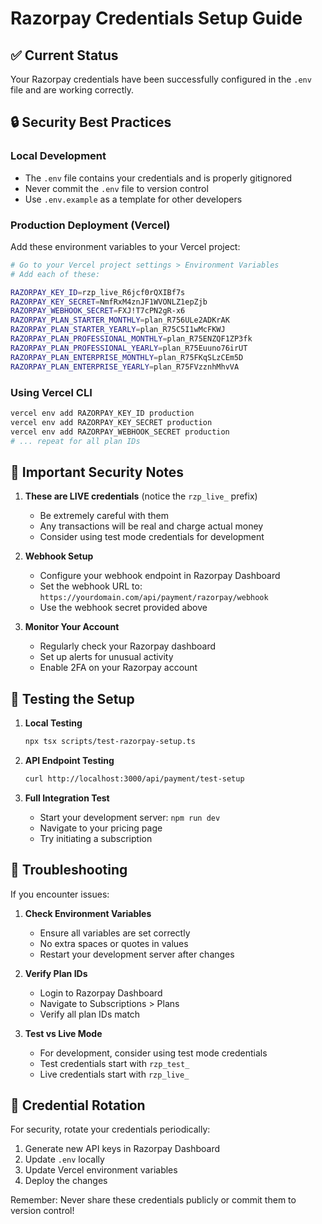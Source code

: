 # Razorpay Credentials Setup Guide

## ✅ Current Status
Your Razorpay credentials have been successfully configured in the `.env` file and are working correctly.

## 🔒 Security Best Practices

### Local Development
- The `.env` file contains your credentials and is properly gitignored
- Never commit the `.env` file to version control
- Use `.env.example` as a template for other developers

### Production Deployment (Vercel)

Add these environment variables to your Vercel project:

```bash
# Go to your Vercel project settings > Environment Variables
# Add each of these:

RAZORPAY_KEY_ID=rzp_live_R6jcf0rQXIBf7s
RAZORPAY_KEY_SECRET=NmfRxM4znJF1WVONLZ1epZjb
RAZORPAY_WEBHOOK_SECRET=FXJ!T7cPN2gR-x6
RAZORPAY_PLAN_STARTER_MONTHLY=plan_R756ULe2ADKrAK
RAZORPAY_PLAN_STARTER_YEARLY=plan_R75C5I1wMcFKWJ
RAZORPAY_PLAN_PROFESSIONAL_MONTHLY=plan_R75ENZQF1ZP3fk
RAZORPAY_PLAN_PROFESSIONAL_YEARLY=plan_R75Euuno76irUT
RAZORPAY_PLAN_ENTERPRISE_MONTHLY=plan_R75FKqSLzCEm5D
RAZORPAY_PLAN_ENTERPRISE_YEARLY=plan_R75FVzznhMhvVA
```

### Using Vercel CLI
```bash
vercel env add RAZORPAY_KEY_ID production
vercel env add RAZORPAY_KEY_SECRET production
vercel env add RAZORPAY_WEBHOOK_SECRET production
# ... repeat for all plan IDs
```

## 🚨 Important Security Notes

1. **These are LIVE credentials** (notice the `rzp_live_` prefix)
   - Be extremely careful with them
   - Any transactions will be real and charge actual money
   - Consider using test mode credentials for development

2. **Webhook Setup**
   - Configure your webhook endpoint in Razorpay Dashboard
   - Set the webhook URL to: `https://yourdomain.com/api/payment/razorpay/webhook`
   - Use the webhook secret provided above

3. **Monitor Your Account**
   - Regularly check your Razorpay dashboard
   - Set up alerts for unusual activity
   - Enable 2FA on your Razorpay account

## 🧪 Testing the Setup

1. **Local Testing**
   ```bash
   npx tsx scripts/test-razorpay-setup.ts
   ```

2. **API Endpoint Testing**
   ```bash
   curl http://localhost:3000/api/payment/test-setup
   ```

3. **Full Integration Test**
   - Start your development server: `npm run dev`
   - Navigate to your pricing page
   - Try initiating a subscription

## 📝 Troubleshooting

If you encounter issues:

1. **Check Environment Variables**
   - Ensure all variables are set correctly
   - No extra spaces or quotes in values
   - Restart your development server after changes

2. **Verify Plan IDs**
   - Login to Razorpay Dashboard
   - Navigate to Subscriptions > Plans
   - Verify all plan IDs match

3. **Test vs Live Mode**
   - For development, consider using test mode credentials
   - Test credentials start with `rzp_test_`
   - Live credentials start with `rzp_live_`

## 🔄 Credential Rotation

For security, rotate your credentials periodically:

1. Generate new API keys in Razorpay Dashboard
2. Update `.env` locally
3. Update Vercel environment variables
4. Deploy the changes

Remember: Never share these credentials publicly or commit them to version control!